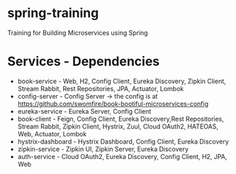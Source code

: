 # spring-training
Training for Building Microservices using Spring
# Services - Dependencies
- book-service - Web, H2, Config Client, Eureka Discovery, Zipkin Client, Stream Rabbit, Rest Repositories, JPA, Actuator, Lombok
- config-server - Config Server
	-> the config is at https://github.com/swomfire/book-bootiful-microservices-config
- eureka-service - Eureka Server, Config Client
- book-client - Feign, Config Client, Eureka Discovery,Rest Repositories, Stream Rabbit, Zipkin Client, Hystrix, Zuul, Cloud OAuth2, HATEOAS, Web, Actuator, Lombok
- hystrix-dashboard - Hystrix Dashboard, Config Client, Eureka Discovery
- zipkin-service - Zipkin UI, Zipkin Server, Eureka Discovery
- auth-service - Cloud OAuth2, Eureka Discovery, Config Client, H2, JPA, Web